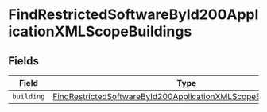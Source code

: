 # FindRestrictedSoftwareById200ApplicationXMLScopeBuildings


## Fields

| Field                                                                                                                                                             | Type                                                                                                                                                              | Required                                                                                                                                                          | Description                                                                                                                                                       |
| ----------------------------------------------------------------------------------------------------------------------------------------------------------------- | ----------------------------------------------------------------------------------------------------------------------------------------------------------------- | ----------------------------------------------------------------------------------------------------------------------------------------------------------------- | ----------------------------------------------------------------------------------------------------------------------------------------------------------------- |
| `building`                                                                                                                                                        | [FindRestrictedSoftwareById200ApplicationXMLScopeBuildingsBuilding](../../models/operations/findrestrictedsoftwarebyid200applicationxmlscopebuildingsbuilding.md) | :heavy_minus_sign:                                                                                                                                                | N/A                                                                                                                                                               |